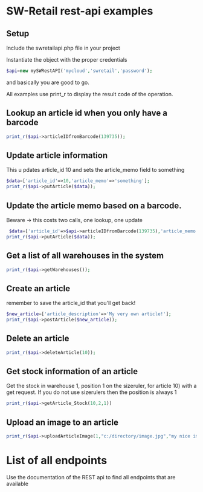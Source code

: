 # SW-Retail rest-api examples

## Setup 
Include the swretailapi.php file in your project

Instantiate the object with the proper credentials
```php
$api=new mySWRestAPI('mycloud','swretail','password');
```
and basically you are good to go.

All examples use print_r to display the result code of the operation. 

## Lookup an article id when you only have a barcode
```php
print_r($api->articleIDfromBarcode(139735));
```


## Update article information
This u pdates article_id 10 and sets the article_memo field to something
```php
$data=['article_id'=>10,'article_memo'=>'something'];
print_r($api->putArticle($data));
```

## Update the article memo based on a barcode.
Beware -> this costs two calls, one lookup, one update
```php
 $data=['article_id'=>$api->articleIDfromBarcode(139735),'article_memo'=>'something'];
print_r($api->putArticle($data));
```

## Get a list of all warehouses in the system
```php
print_r($api->getWarehouses());
```

## Create an article
remember to save the article_id that you'll get back!
```php
$new_article=['article_description'=>'My very own article!'];
print_r($api->postArticle($new_article));
```

## Delete an article
 ```php
 print_r($api->deleteArticle(10));
 ```

## Get stock information of an article
Get the stock in warehouse 1, position 1 on the sizeruler, for article 10) with a get request. If you do not use sizerulers then the position is always 1
```php
print_r($api->getArticle_Stock(10,2,1))
```

## Upload an image to an article
```php
print_r($api->uploadArticleImage(1,"c:/directory/image.jpg","my nice image"));
```

# List of all endpoints 
Use the documentation of the REST api to find all endpoints that are available

